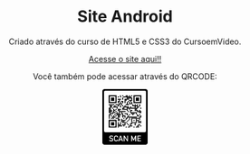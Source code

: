 <h1 align="center">Site Android</h1>

<center>Criado através do curso de HTML5 e CSS3 do CursoemVideo.

<a href="https://hevehespanhol.github.io/siteAndroid/">Acesse o site aqui!!</a>

Você também pode acessar através do QRCODE:

<img src="imagens/QRCODEdoSiteAndroid.png" alt="QRCODE" width="80"/>